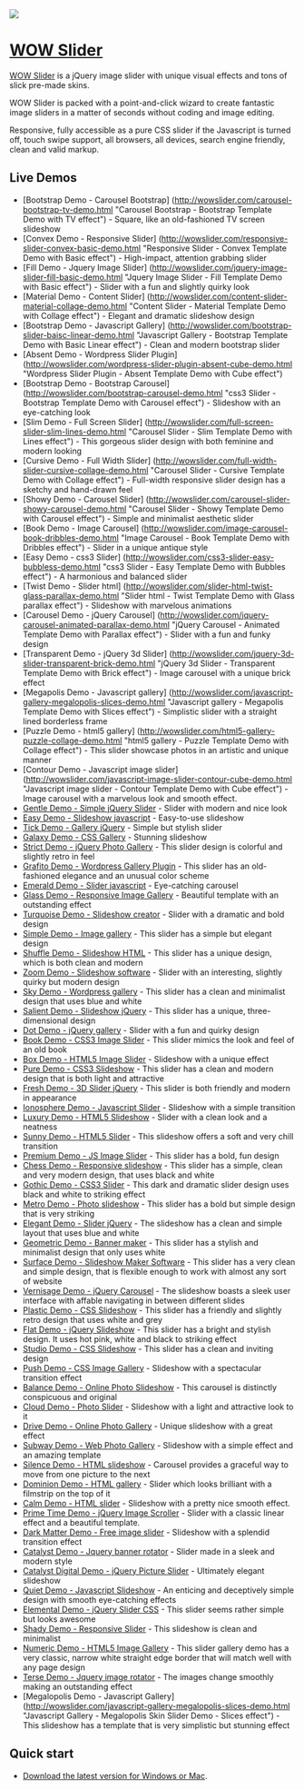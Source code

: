 <a href="http://wowslider.com/">
  <img src="http://wowslider.com/images/wowslider-demos900.jpg">
</a>

# [WOW Slider](http://wowslider.com/)

[WOW Slider](http://wowslider.com/) is a jQuery image slider with unique  visual effects 
and tons of slick pre-made skins. 

WOW Slider is packed with a point-and-click wizard to create fantastic image sliders in a matter of seconds without 
coding and image editing. 

Responsive, fully accessible as a pure CSS slider if the Javascript is turned off, touch swipe support, 
all browsers, all devices,  search engine friendly, clean and valid markup. 
 
## Live Demos

*    [Bootstrap Demo - Carousel Bootstrap] (http://wowslider.com/carousel-bootstrap-tv-demo.html "Carousel Bootstrap - Bootstrap Template Demo with TV effect") - Square, like an old-fashioned TV screen slideshow
*    [Convex Demo - Responsive Slider] (http://wowslider.com/responsive-slider-convex-basic-demo.html "Responsive Slider - Convex Template Demo with Basic effect") - High-impact, attention grabbing slider
*    [Fill Demo - Jquery Image Slider] (http://wowslider.com/jquery-image-slider-fill-basic-demo.html "Jquery Image Slider - Fill Template Demo with Basic effect") - Slider with a fun and slightly quirky look
*    [Material Demo - Content Slider] (http://wowslider.com/content-slider-material-collage-demo.html "Content Slider - Material Template Demo with Collage effect") - Elegant and dramatic slideshow design
*    [Bootstrap Demo - Javascript Gallery] (http://wowslider.com/bootstrap-slider-baisc-linear-demo.html "Javascript Gallery - Bootstrap Template Demo with Basic Linear effect") - Clean and modern bootstrap slider
*    [Absent Demo - Wordpress Slider Plugin] (http://wowslider.com/wordpress-slider-plugin-absent-cube-demo.html "Wordpress Slider Plugin - Absent Template Demo with Cube effect")
*    [Bootstrap Demo - Bootstrap Carousel] (http://wowslider.com/bootstrap-carousel-demo.html "css3 Slider - Bootstrap Template Demo with Carousel effect") - Slideshow with an eye-catching look
*    [Slim Demo - Full Screen Slider] (http://wowslider.com/full-screen-slider-slim-lines-demo.html "Carousel Slider - Slim Template Demo with Lines effect") - This gorgeous slider design with both feminine and modern looking
*    [Cursive Demo - Full Width Slider] (http://wowslider.com/full-width-slider-cursive-collage-demo.html "Carousel Slider - Cursive Template Demo with Collage effect") - Full-width responsive slider design has a sketchy and hand-drawn feel
*    [Showy Demo - Carousel Slider] (http://wowslider.com/carousel-slider-showy-carousel-demo.html "Carousel Slider - Showy Template Demo with Carousel effect") - Simple and minimalist aesthetic slider
*    [Book Demo - Image Carousel] (http://wowslider.com/image-carousel-book-dribbles-demo.html "Image Carousel - Book Template Demo with Dribbles effect") - Slider in a unique antique style 
*    [Easy Demo - css3 Slider] (http://wowslider.com/css3-slider-easy-bubbless-demo.html "css3 Slider - Easy Template Demo with Bubbles effect") - A harmonious and balanced slider
*    [Twist Demo - Slider html] (http://wowslider.com/slider-html-twist-glass-parallax-demo.html "Slider html - Twist Template Demo with Glass parallax effect") - Slideshow with marvelous animations
*    [Carousel Demo - jQuery Carousel] (http://wowslider.com/jquery-carousel-animated-parallax-demo.html "jQuery Carousel - Animated Template Demo with Parallax effect") - Slider with a fun and funky design
*    [Transparent Demo - jQuery 3d Slider] (http://wowslider.com/jquery-3d-slider-transparent-brick-demo.html "jQuery 3d Slider - Transparent Template Demo with Brick effect") - Image carousel with a unique brick effect
*    [Megapolis Demo - Javascript gallery] (http://wowslider.com/javascript-gallery-megalopolis-slices-demo.html "Javascript gallery - Megapolis Template Demo with Slices effect") - Simplistic slider with a straight lined borderless frame
*    [Puzzle Demo - html5 gallery] (http://wowslider.com/html5-gallery-puzzle-collage-demo.html "html5 gallery - Puzzle Template Demo with Collage effect") - This slider showcase photos in an artistic and unique manner
*    [Contour Demo - Javascript image slider] (http://wowslider.com/javascript-image-slider-contour-cube-demo.html "Javascript image slider - Contour Template Demo with Cube effect") - Image carousel with a marvelous look and smooth effect.
*    [Gentle Demo - Simple jQuery Slider](http://wowslider.com/simple-jquery-slider-gentle-linear-demo.html "Simple jQuery Slider - Gentle Template Demo with Basic linear effect") - Slider with modern and nice look
*    [Easy Demo - Slideshow javascript](http://wowslider.com/slideshow-javascript-easy-page-demo.html "Slideshow javascript - Easy Template Demo with Page effect") - Easy-to-use slideshow
*    [Tick Demo - Gallery jQuery](http://wowslider.com/gallery-jquery-tick-book-demo.html "Gallery jQuery - Tick Template Demo with Book effect") - Simple but stylish slider
*    [Galaxy Demo - CSS Gallery](http://wowslider.com/css-gallery-galaxy-collage-demo.html "CSS Gallery - Galaxy Template Demo with Collage effect") - Stunning slideshow
*    [Strict Demo - jQuery Photo Gallery](http://wowslider.com/jquery-photo-gallery-strict-photo-demo.html "jQuery Photo Gallery - Strict Template Demo with Photo effect") - This slider design is colorful and slightly retro in feel
*    [Grafito Demo - Wordpress Gallery Plugin](http://wowslider.com/wordpress-gallery-plugin-grafito-seven-demo.html "Wordpress Gallery Plugin - Grafito Template Demo with Seven effect") - This slider has an old-fashioned elegance and an unusual color scheme
*    [Emerald Demo - Slider javascript](http://wowslider.com/slider-javascript-emerald-photo-demo.html "Slider javascript - Emerald Template Demo with Page effect") - Eye-catching carousel
*    [Glass Demo - Responsive Image Gallery](http://wowslider.com/responsive-image-gallery-glass-collage.html "Responsive Image Gallery - Glass Template Demo with Basic Collage effect") - Beautiful template with an outstanding effect
*    [Turquoise Demo - Slideshow creator](http://wowslider.com/slideshow-creator-turquoise-stack-v-demo.html "Slideshow creator - Turquoise Template Demo with Stack Vertical effect") -  Slider with a dramatic and bold design 
*    [Simple Demo - Image gallery](http://wowslider.com/image-gallery-simple-basic-demo.html "Image gallery - Simple Template Demo with Basic effect") - This slider has a simple but elegant design 
*    [Shuffle Demo - Slideshow HTML](http://wowslider.com/slideshow-html-shuffle-rotate-demo.html "Slideshow HTML - Shuffle Template Demo with Rotate effect") - This slider has a unique design, which is both clean and modern
*    [Zoom Demo - Slideshow software](http://wowslider.com/slideshow-software-zoom-domino-demo.html "Slideshow software - Zoom Template Demo with Domino effect") - Slider with an interesting, slightly quirky but modern design
*    [Sky Demo - Wordpress gallery](http://wowslider.com/wordpress-gallery-sky-blur-demo.html "Wordpress gallery - Sky Template Demo with Blur effect") - This slider has a clean and minimalist design that uses blue and white
*    [Salient Demo - Slideshow jQuery](http://wowslider.com/slideshow-jquery-salient-squares-demo.html "Slideshow jQuery - Salient Template Demo with Squares effect") - This slider has a unique, three-dimensional design
*    [Dot Demo - jQuery gallery](http://wowslider.com/jquery-gallery-dot-seven-demo.html "jQuery gallery - Dot Template Demo with Seven effect") - Slider with a fun and quirky design 
*    [Book Demo - CSS3 Image Slider](http://wowslider.com/css3-image-slider-book-demo.html "CSS3 Image Slider - Book Template Demo with Book effect") - This slider mimics the look and feel of an old book
*    [Box Demo - HTML5 Image Slider](http://wowslider.com/html5-image-slider-box-stack-v-demo.html "HTML5 Image Slider - Box Template Demo with Stack Vertical effect") - Slideshow with a unique effect
*    [Pure Demo - CSS3 Slideshow](http://wowslider.com/css3-slideshow-pure-domino.html "CSS3 Slideshow - Pure Template Demo with Domino effect") - This slider has a clean and modern design that is both light and attractive
*    [Fresh Demo - 3D Slider jQuery](http://wowslider.com/3d-slider-jquery-fresh-cube-demo.html "3D Slider jQuery - Fresh Template Demo with Cube effect") - This slider is both friendly and modern in appearance
*    [Ionosphere Demo - Javascript Slider](http://wowslider.com/javascript-slider-ionosphere-stack-demo.html "Javascript Slider - Ionosphere Template Demo with Stack effect") - Slideshow with a simple transition
*    [Luxury Demo - HTML5 Slideshow](http://wowslider.com/html5-slideshow-luxury-slices-demo.html "HTML5 Slideshow - Luxury Template Demo with Slices effect") - Slider with a clean look and a neatness
*    [Sunny Demo - HTML5 Slider](http://wowslider.com/html5-slider-sunny-fade-demo.html "HTML5 Slider - Sunny Template Demo with Fade effect") - This slideshow offers a soft and very chill transition
*    [Premium Demo - JS Image Slider](http://wowslider.com/js-image-slider-premium-page-demo.html "JS Image Slider - Premium Template Demo with Page effect") - This slider has a bold, fun design
*    [Chess Demo - Responsive slideshow](http://wowslider.com/responsive-slideshow-chess-blinds-demo.html "Responsive slideshow - Chess Template Demo with Blinds effect") - This slider has a simple, clean and very modern design, that uses black and white
*    [Gothic Demo - CSS3 Slider](http://wowslider.com/css3-slider-gothic-domino-demo.html "CSS3 Slider - Gothic Template Demo with Domino effect") - This dark and dramatic slider design uses black and white to striking effect
*    [Metro Demo - Photo slideshow](http://wowslider.com/photo-slideshow-metro-rotate-demo.html "Photo slideshow - Metro Template Demo with Rotate effect") - This slider has a bold but simple design that is very striking
*    [Elegant Demo - Slider jQuery](http://wowslider.com/slider-jquery-elegant-linear-demo.html "Slider jQuery - Elegant Template Demo with Basic linear effect") - The slideshow has a clean and simple layout that uses blue and white
*    [Geometric Demo - Banner maker](http://wowslider.com/banner-maker-geometric-kenburns-demo.html "Banner maker - Geometric Template Demo with Ken Burns effect") - This slider has a stylish and minimalist design that only uses white
*    [Surface Demo - Slideshow Maker Software](http://wowslider.com/slideshow-maker-software-surface-blur-demo.html "Slideshow Maker Software - Surface Template Demo with Blur effect") - This slider has a very clean and simple design, that is flexible enough to work with almost any sort of website
*    [Vernisage Demo - jQuery Carousel](http://wowslider.com/jquery-carousel-vernisage-stack-v-demo.html "jQuery Carousel - Vernisage Template Demo with Stack vertical effect") - The slideshow boasts a sleek user interface with affable navigating in between different slides
*    [Plastic Demo - CSS Slideshow](http://wowslider.com/css-slideshow-plastic-squares.html "CSS Slideshow - Plastic Template Demo with Squares effect") - This slider has a friendly and slightly retro design that uses white and grey
*    [Flat Demo - jQuery Slideshow](http://wowslider.com/jquery-slideshow-flat-slices.html "jQuery Slideshow - Flat Template Demo with Slices effect") - This slider has a bright and stylish design. It uses hot pink, white and black to striking effect
*    [Studio Demo - CSS Slideshow](http://wowslider.com/css-slideshow-studio-fade.html "CSS Slideshow - Studio Template Demo with Fade effect") - This slider has a clean and inviting design
*    [Push Demo - CSS Image Gallery](http://wowslider.com/css-image-gallery-push-stack.html "CSS Image Gallery - Push Template Demo with Stack effect") - Slideshow with a spectacular transition effect
*    [Balance Demo - Online Photo Slideshow](http://wowslider.com/online-photo-slideshow-balance-blast.html "Online Photo Slideshow - Balance Template Demo") - This carousel is distinctly conspicuous and original
*    [Cloud Demo - Photo Slider](http://wowslider.com/photo-slider-cloud-fly.html "Photo Slider - Cloud Template Demo with Fly effect") -  Slideshow with a light and attractive look to it
*    [Drive Demo - Online Photo Gallery](http://wowslider.com/online-photo-gallery-drive-rotate.html "Online Photo Gallery - Drive Template Demo with Rotate effect") - Unique slideshow with a great effect
*    [Subway Demo - Web Photo Gallery](http://wowslider.com/web-photo-gallery-subway-basic.html "Web Photo Gallery - Subway Template Demo with Basic effect") - Slideshow with a simple effect and an amazing template 
*    [Silence Demo - HTML slideshow](http://wowslider.com/html-slideshow-silence-blur-demo.html "HTML slideshow - Silence Template Demo with Blur effect") - Carousel provides a graceful way to move from one picture to the next
*    [Dominion Demo - HTML gallery](http://wowslider.com/html-gallery-dominion-blinds-demo.html "HTML gallery - Dominion Template Demo with Blinds effect") - Slider which looks brilliant with a filmstrip on the top of it
*    [Calm Demo - HTML slider](http://wowslider.com/html-slider-calm-kenburns-demo.html "HTML slider - Calm Template Demo with Ken Burns effect") - Slideshow with a pretty nice smooth effect.
*    [Prime Time Demo - jQuery Image Scroller](http://wowslider.com/jquery-image-scroller-prime-time-linear-demo.html "jQuery Image Scroller - Prime Time Template Demo with Basic linear effect") - Slider with a classic linear effect and a beautiful template.
*    [Dark Matter Demo - Free image slider](http://wowslider.com/free-image-slider-dark-matter-squares-demo.html "Free image slider - Dark Matter Demo with Squares effect") - Slideshow with a splendid transition effect
*    [Catalyst Demo - Jquery banner rotator](http://wowslider.com/jquery-banner-rotator-catalyst-fade-demo.html "Jquery banner rotator - Catalyst Template Demo with Fade effect") - Slider made in a sleek and modern style
*    [Catalyst Digital Demo - jQuery Picture Slider](http://wowslider.com/jquery-picture-slider-catalyst-digital-stack-demo.html "jQuery Picture Slider - Catalyst Digital Template Demo with Stack effect") - Ultimately elegant slideshow 
*    [Quiet Demo - Javascript Slideshow](http://wowslider.com/javascript-slideshow-quiet-rotate-demo.html "Javascript Slideshow - Quiet Template Demo with Rotate effect") - An enticing and deceptively simple design with smooth eye-catching effects
*    [Elemental Demo - jQuery Slider CSS](http://wowslider.com/jquery-slider-css-elemental-slices-demo.html "jQuery Slider CSS - Elemental Slices Demo") -  This slider seems rather simple but looks awesome
*    [Shady Demo - Responsive Slider](http://wowslider.com/wordpress-gallery-css-shady-stack-v-demo.html "Responsive Slider - Wordpress Shady Stack Demo") - This slideshow is clean and minimalist 
*    [Numeric Demo - HTML5 Image Gallery](http://wowslider.com/html5-image-gallery-numeric-basic-demo.html "HTML5 Image Gallery Numeric Basic Demo") - This slider gallery demo has a very classic, narrow white straight edge border that will match well with any page design
*    [Terse Demo - Jquery image rotator](http://wowslider.com/jquery-image-rotator-terse-blur-demo.html "jQuery Slider - Terse Blur") - The images change smoothly making an outstanding effect
*    [Megalopolis Demo - Javascript Gallery] (http://wowslider.com/javascript-gallery-megalopolis-slices-demo.html "Javascript Gallery - Megalopolis Skin Slider Demo - Slices effect") - This slideshow has a template that is very simplistic but stunning effect


## Quick start

* [Download the latest version for Windows or Mac](http://wowslider.com/).



